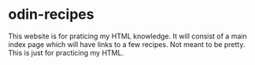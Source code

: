 # odin-recipes
This website is for praticing my HTML knowledge. It will consist of a main index page which will have links to a few recipes. Not meant to be pretty. This is just for practicing my HTML.
